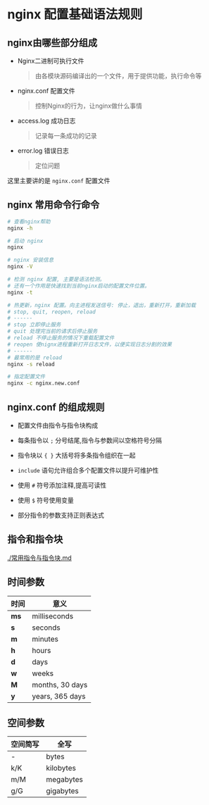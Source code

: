 # nginx 配置基础语法规则

## nginx由哪些部分组成

- Nginx二进制可执行文件
    > 由各模块源码编译出的一个文件，用于提供功能，执行命令等

- nginx.conf 配置文件
    > 控制Nginx的行为，让nginx做什么事情

- access.log 成功日志
    > 记录每一条成功的记录

- error.log 错误日志
    > 定位问题

这里主要讲的是 `nginx.conf` 配置文件

## nginx 常用命令行命令

```sh
# 查看nginx帮助
nginx -h

# 启动 nginx
nginx

# nginx 安装信息
nginx -V

# 检测 nginx 配置, 主要是语法检测。
# 还有一个作用是快速找到当前nginx启动的配置文件位置。
nginx -t

# 热更新，nginx 配置。向主进程发送信号: 停止，退出，重新打开，重新加载
# stop, quit, reopen, reload
# ------
# stop 立即停止服务
# quit 处理完当前的请求后停止服务
# reload 不停止服务的情况下重载配置文件
# reopen 使nignx进程重新打开日志文件，以便实现日志分割的效果
# ------
# 最常用的是 reload
nginx -s reload

# 指定配置文件
nginx -c nginx.new.conf
```

## nginx.conf 的组成规则

- 配置文件由指令与指令块构成

- 每条指令以 `;` 分号结尾,指令与参数间以空格符号分隔

- 指令块以 `{ }` 大括号将多条指令组织在一起

- `include` 语句允许组合多个配置文件以提升可维护性

- 使用 `#` 符号添加注释,提高可读性

- 使用 `$` 符号使用变量

- 部分指令的参数支持正则表达式

## 指令和指令块

[./常用指令与指令块.md](./常用指令与指令块.md)

## 时间参数

| 时间   | 意义            |
| ------ | --------------- |
| **ms** | milliseconds    |
| **s**  | seconds         |
| **m**  | minutes         |
| **h**  | hours           |
| **d**  | days            |
| **w**  | weeks           |
| **M**  | months, 30 days |
| **y**  | years, 365 days |

## 空间参数

| 空间简写 | 全写      |
| -------- | --------- |
| -        | bytes     |
| k/K      | kilobytes |
| m/M      | megabytes |
| g/G      | gigabytes |

